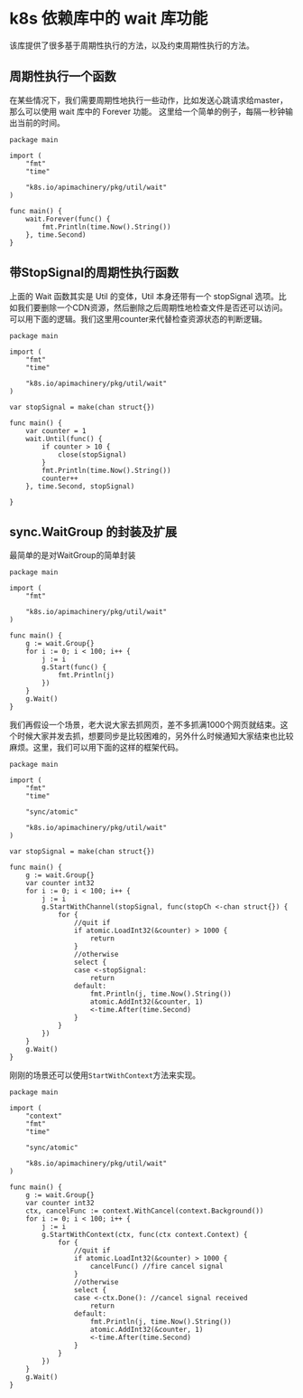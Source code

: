 # k8s 依赖库中的 wait 库功能

该库提供了很多基于周期性执行的方法，以及约束周期性执行的方法。

## 周期性执行一个函数

在某些情况下，我们需要周期性地执行一些动作，比如发送心跳请求给master，那么可以使用 wait 库中的 Forever 功能。
这里给一个简单的例子，每隔一秒钟输出当前的时间。

```
package main

import (
	"fmt"
	"time"

	"k8s.io/apimachinery/pkg/util/wait"
)

func main() {
	wait.Forever(func() {
		fmt.Println(time.Now().String())
	}, time.Second)
}
```

## 带StopSignal的周期性执行函数

上面的 Wait 函数其实是 Util 的变体，Util 本身还带有一个 stopSignal 选项。比如我们要删除一个CDN资源，然后删除之后周期性地检查文件是否还可以访问。可以用下面的逻辑。我们这里用counter来代替检查资源状态的判断逻辑。

```
package main

import (
	"fmt"
	"time"

	"k8s.io/apimachinery/pkg/util/wait"
)

var stopSignal = make(chan struct{})

func main() {
	var counter = 1
	wait.Until(func() {
		if counter > 10 {
			close(stopSignal)
		}
		fmt.Println(time.Now().String())
		counter++
	}, time.Second, stopSignal)

}
```


## sync.WaitGroup 的封装及扩展

最简单的是对WaitGroup的简单封装

```
package main

import (
	"fmt"

	"k8s.io/apimachinery/pkg/util/wait"
)

func main() {
	g := wait.Group{}
	for i := 0; i < 100; i++ {
		j := i
		g.Start(func() {
			fmt.Println(j)
		})
	}
	g.Wait()
}
```

我们再假设一个场景，老大说大家去抓网页，差不多抓满1000个网页就结束。这个时候大家并发去抓，想要同步是比较困难的，另外什么时候通知大家结束也比较麻烦。这里，我们可以用下面的这样的框架代码。

```
package main

import (
	"fmt"
	"time"

	"sync/atomic"

	"k8s.io/apimachinery/pkg/util/wait"
)

var stopSignal = make(chan struct{})

func main() {
	g := wait.Group{}
	var counter int32
	for i := 0; i < 100; i++ {
		j := i
		g.StartWithChannel(stopSignal, func(stopCh <-chan struct{}) {
			for {
				//quit if
				if atomic.LoadInt32(&counter) > 1000 {
					return
				}
				//otherwise
				select {
				case <-stopSignal:
					return
				default:
					fmt.Println(j, time.Now().String())
					atomic.AddInt32(&counter, 1)
					<-time.After(time.Second)
				}
			}
		})
	}
	g.Wait()
}
```

刚刚的场景还可以使用`StartWithContext`方法来实现。

```
package main

import (
	"context"
	"fmt"
	"time"

	"sync/atomic"

	"k8s.io/apimachinery/pkg/util/wait"
)

func main() {
	g := wait.Group{}
	var counter int32
	ctx, cancelFunc := context.WithCancel(context.Background())
	for i := 0; i < 100; i++ {
		j := i
		g.StartWithContext(ctx, func(ctx context.Context) {
			for {
				//quit if
				if atomic.LoadInt32(&counter) > 1000 {
					cancelFunc() //fire cancel signal
				}
				//otherwise
				select {
				case <-ctx.Done(): //cancel signal received
					return
				default:
					fmt.Println(j, time.Now().String())
					atomic.AddInt32(&counter, 1)
					<-time.After(time.Second)
				}
			}
		})
	}
	g.Wait()
}
```